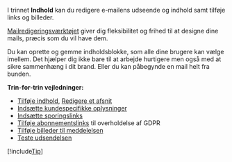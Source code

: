 <!-- markdownlint-disable-file MD041 -->
I trinnet **Indhold** kan du redigere e-mailens udseende og indhold samt tilføje links og billeder.

[Mailredigeringsværktøjet][1] giver dig fleksibilitet og frihed til at designe dine mails, præcis som du vil have dem.

Du kan oprette og gemme indholdsblokke, som alle dine brugere kan vælge imellem. Det hjælper dig ikke bare til at arbejde hurtigere men også med at sikre sammenhæng i dit brand. Eller du kan påbegynde en mail helt fra bunden.

**Trin-for-trin vejledninger:**

* [Tilføje indhold][3], [Redigere et afsnit][4]
* [Indsætte kundespecifikke oplysninger][5]
* [Indsætte sporingslinks][11]
* [Tilføje abonnementslinks][8] til overholdelse af GDPR
* [Tilføje billeder til meddelelsen][2]
* [Teste udsendelsen][7]

[!include[Tip](tip-mailing-save-draft.md)]

<!-- Referenced links -->
[1]: ../../../../editor/learn/index.md
[2]: ../../../../editor/learn/insert-images-in-message.md
[3]: ../../../../editor/learn/add-content.md
[4]: ../../../../editor/learn/edit-paragraph.md
[5]: ../../../../editor/learn/add-merge-tag.md
[11]: ../../../../editor/learn/add-tracked-link-to-msg.md
[8]: ../../../../editor/learn/add-unsubscribe-link.md
[7]: ../send-test-email.md

<!-- Referenced images -->
